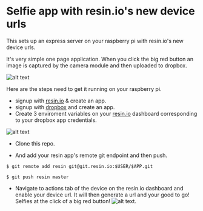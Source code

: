 # Selfie app with resin.io's new device urls

This sets up an express server on your raspberry pi with resin.io's new device urls. 

It's very simple one page application. When you click the big red button an image is captured by the camera module and then uploaded to dropbox. 

![alt text](http://i.imgur.com/adL1vbw.png "Selfie!")


Here are the steps need to get it running on your raspberry pi.

* signup with [resin.io](https://www.resin.io) & create an app. 
* signup with [dropbox](https://www.dropbox.com) and create an app. 
* Create 3 enviroment variables on your [resin.io](https://www.resin.io) dashboard corresponding to your dropbox app credentials.

![alt text](http://i.imgur.com/XkTwT5a.png "Enviroment variables")

* Clone this repo. 

* And add your resin app's remote git endpoint and then push. 

```
$ git remote add resin git@git.resin.io:$USER/$APP.git
```

```
$ git push resin master
```

* Navigate to actions tab of the device on the resin.io dashboard and enable your device url. It will then generate a url and your good to go! Selfies at the click of a big red button! 
![alt text](http://i.imgur.com/934CU7Q.png "Device Url").



